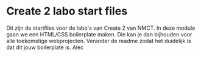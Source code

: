 # Create 2 labo start files

Dit zijn de startfiles voor de labo's van Create 2 van NMCT. In deze module gaan we een HTML/CSS boilerplate maken. Die kan je dan bijhouden voor alle toekomstige webprojecten. Verander de readme zodat het duidelijk is dat dit jouw boilerplate is. Alec
